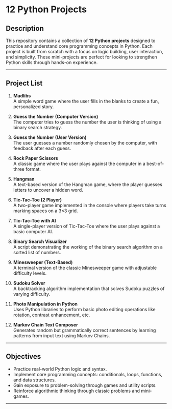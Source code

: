# 12 Python Projects

## Description

This repository contains a collection of **12 Python projects** designed to practice and understand core programming concepts in Python. Each project is built from scratch with a focus on logic building, user interaction, and simplicity. These mini-projects are perfect for looking to strengthen Python skills through hands-on experience.

---

## Project List

1. **Madlibs**  
   A simple word game where the user fills in the blanks to create a fun, personalized story.

2. **Guess the Number (Computer Version)**  
   The computer tries to guess the number the user is thinking of using a binary search strategy.

3. **Guess the Number (User Version)**  
   The user guesses a number randomly chosen by the computer, with feedback after each guess.

4. **Rock Paper Scissors**  
   A classic game where the user plays against the computer in a best-of-three format.

5. **Hangman**  
   A text-based version of the Hangman game, where the player guesses letters to uncover a hidden word.

6. **Tic-Tac-Toe (2 Player)**  
   A two-player game implemented in the console where players take turns marking spaces on a 3×3 grid.

7. **Tic-Tac-Toe with AI**  
   A single-player version of Tic-Tac-Toe where the user plays against a basic computer AI.

8. **Binary Search Visualizer**  
   A script demonstrating the working of the binary search algorithm on a sorted list of numbers.

9. **Minesweeper (Text-Based)**  
   A terminal version of the classic Minesweeper game with adjustable difficulty levels.

10. **Sudoku Solver**  
   A backtracking algorithm implementation that solves Sudoku puzzles of varying difficulty.

11. **Photo Manipulation in Python**  
   Uses Python libraries to perform basic photo editing operations like rotation, contrast enhancement, etc.

12. **Markov Chain Text Composer**  
   Generates random but grammatically correct sentences by learning patterns from input text using Markov Chains.

---

## Objectives

- Practice real-world Python logic and syntax.
- Implement core programming concepts: conditionals, loops, functions, and data structures.
- Gain exposure to problem-solving through games and utility scripts.
- Reinforce algorithmic thinking through classic problems and mini-games.

---
